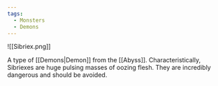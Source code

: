```yaml
---
tags:
  - Monsters
  - Demons
---
```

![[Sibriex.png]]

A type of [[Demons|Demon]] from the [[Abyss]]. Characteristically, Sibriexes are huge pulsing masses of oozing flesh. They are incredibly dangerous and should be avoided.